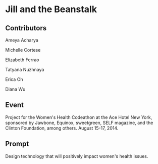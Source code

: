 Jill and the Beanstalk
======================

Contributors
------------
Ameya Acharya

Michelle Cortese

Elizabeth Ferrao

Tatyana Nuzhnaya

Erica Oh

Diana Wu

Event
-----
Project for the Women's Health Codeathon at the Ace Hotel New York, sponsored by Jawbone, Equinox, sweetgreen, SELF magazine, and the Clinton Foundation, among others. August 15-17, 2014.

Prompt
------
Design technology that will positively impact women's health issues.





